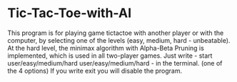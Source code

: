 # Tic-Tac-Toe-with-AI

This program is for playing game tictactoe with another player or with the computer, by selecting one of the levels (easy, medium, hard - unbeatable). 
At the hard level, the minimax algorithm with Alpha-Beta Pruning is implemented, which is used in all two-player games.
Just write - start user/easy/medium/hard user/easy/medium/hard - in the terminal. (one of the 4 options)
If you write exit you will disable the program.
